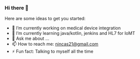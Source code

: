 ### Hi there 👋

Here are some ideas to get you started:

- 🔭 I’m currently working on medical device integration
- 🌱 I’m currently learning java/kotlin, jenkins and HL7 for IoMT
- 💬 Ask me about ...
- 📫 How to reach me: nincas21@gmail.com
- ⚡ Fun fact: Talking to myself all the time
<!-- - 👯 I’m looking to collaborate on ... -->
<!-- - 🤔 I’m looking for help with ... -->
<!-- - 😄 Pronouns: ... -->



